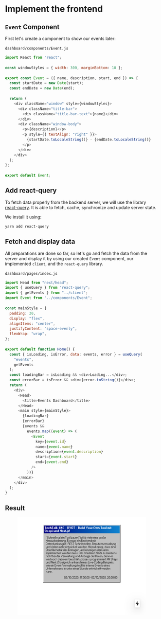 # Implement the frontend

## `Event` Component

First let's create a component to show our events later:

`dashboard/components/Event.js`
```javascript
import React from "react";

const windowStyles = { width: 300, marginBottom: 10 };

export const Event = ({ name, description, start, end }) => {
  const startDate = new Date(start);
  const endDate = new Date(end);

  return (
    <div className="window" style={windowStyles}>
      <div className="title-bar">
        <div className="title-bar-text">{name}</div>
      </div>
      <div className="window-body">
        <p>{description}</p>
        <p style={{ textAlign: "right" }}>
          {startDate.toLocaleString()} - {endDate.toLocaleString()}
        </p>
      </div>
    </div>
  );
};

export default Event;
```

## Add react-query

To fetch data properly from the backend server, we will use the library [react-query](https://react-query.tanstack.com/).
It is able to fetch, cache, synchronize and update server state.

We install it using:

```bash
yarn add react-query
```

## Fetch and display data

All preparations are done so far, so let's go and fetch the data from the server and display it by using our created `Event` component, our implemented `client`, and the `react-query` library.

`dashboard/pages/index.js`
```javascript
import Head from "next/head";
import { useQuery } from "react-query";
import { getEvents } from "../client";
import Event from "../components/Event";

const mainStyle = {
  padding: 30,
  display: "flex",
  alignItems: "center",
  justifyContent: "space-evenly",
  flexWrap: "wrap",
};

export default function Home() {
  const { isLoading, isError, data: events, error } = useQuery(
    "events",
    getEvents
  );
  const loadingBar = isLoading && <div>Loading...</div>;
  const errorBar = isError && <div>{error.toString()}</div>;
  return (
    <div>
      <Head>
        <title>Events Dashboard</title>
      </Head>
      <main style={mainStyle}>
        {loadingBar}
        {errorBar}
        {events &&
          events.map((event) => (
            <Event
              key={event.id}
              name={event.name}
              description={event.description}
              start={event.start}
              end={event.end}
            />
          ))}
      </main>
    </div>
  );
}
```

## Result

<figure>
  <img src="/img/byot/result.png" width="500" />
</figure>
